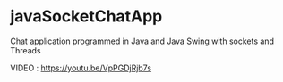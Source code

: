 # javaSocketChatApp
Chat application programmed in Java and Java Swing with sockets and Threads

VIDEO : https://youtu.be/VpPGDjRjb7s

